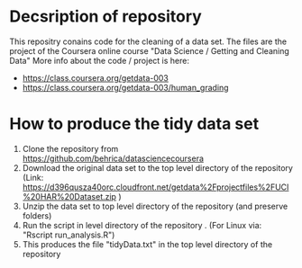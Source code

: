 Decsription of repository
================
This repositry conains code for the cleaning of a data set.
The files are the project of the Coursera online course "Data Science / Getting and Cleaning Data"
More info about the code / project is here:
* https://class.coursera.org/getdata-003
* https://class.coursera.org/getdata-003/human_grading

How to produce the tidy data set
===================

1. Clone the repository from https://github.com/behrica/datasciencecoursera
2. Download the original data set to the top level directory of the repository (Link: https://d396qusza40orc.cloudfront.net/getdata%2Fprojectfiles%2FUCI%20HAR%20Dataset.zip )
3. Unzip the data set to top level directory of the repository (and preserve folders)
4. Run the script in level directory of the repository . (For Linux via: "Rscript run_analysis.R")
5. This produces the file "tidyData.txt" in the top level directory of the repository 
